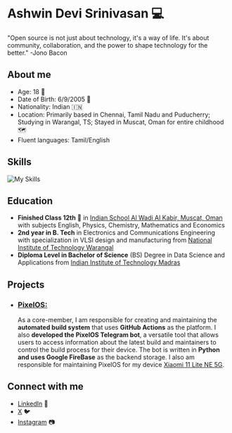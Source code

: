 # Ashwin Devi Srinivasan :computer:

"Open source is not just about technology, it's a way of life. It's about community, collaboration, and the power to shape technology for the better." -Jono Bacon

## About me
- Age: 18 :birthday:
- Date of Birth: 6/9/2005 :birthday:
- Nationality: Indian :india:
- Location: Primarily based in Chennai, Tamil Nadu and Puducherry; Studying in Warangal, TS; Stayed in Muscat, Oman for entire childhood :world_map:
- Fluent languages: Tamil/English


## Skills
![My Skills](https://skillicons.dev/icons?i=linux,c,cpp,docker,eclipse,express,figma,firebase,flask,flutter,gcp,git,githubactions,java,js,kotlin,pr,bots,androidstudio)

## Education
- **Finished Class 12th** :school: in [Indian School Al Wadi Al Kabir, Muscat, Oman](https://iswkoman.com/) with subjects English, Physics, Chemistry, Mathematics and Economics
- **2nd year in B. Tech** in Electronics and Communications Engineering with specialization in VLSI design and manufacturing from [National Institute of Technology Warangal](https://nitw.ac.in/)
- **Diploma Level in Bachelor of Science** (BS) Degree in Data Science and Applications from [Indian Institute of Technology Madras](https://study.iitm.ac.in/ds/)

## Projects
- ### [PixelOS:](https://pixelos.net/)
  As a core-member, I am responsible for creating and maintaining the **automated build system** that uses **GitHub Actions** as the platform. I also **developed the PixelOS Telegram bot**, a versatile tool that allows users to access information about the latest build and maintainers to control the build process for their device. The bot is written in **Python and uses Google FireBase** as the backend storage. I also am responsible for maintaining PixelOS for my device [Xiaomi 11 Lite NE 5G](https://pixelos.net/download/lisa). 

## Connect with me
- [LinkedIn](https://www.linkedin.com/in/dsashwin) :necktie:
- [X](https://twitter.com/geek0609) :bird:
- [Instagram](https://www.instagram.com/ashwin.d.s) :camera:

